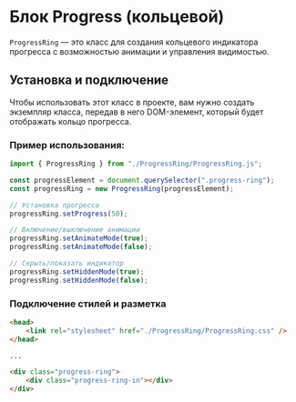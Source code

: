 # Блок Progress (кольцевой)

`ProgressRing` — это класс для создания кольцевого индикатора прогресса с возможностью анимации и управления видимостью.

## Установка и подключение

Чтобы использовать этот класс в проекте, вам нужно создать экземпляр класса, передав в него DOM-элемент, который будет отображать кольцо прогресса.

### Пример использования:

```javascript
import { ProgressRing } from "./ProgressRing/ProgressRing.js";

const progressElement = document.querySelector(".progress-ring");
const progressRing = new ProgressRing(progressElement);

// Установка прогресса
progressRing.setProgress(50);

// Включение/выключение анимации
progressRing.setAnimateMode(true);
progressRing.setAnimateMode(false);

// Скрыть/показать индикатор
progressRing.setHiddenMode(true);
progressRing.setHiddenMode(false);
```

### Подключение стилей и разметка

```html
<head>
    <link rel="stylesheet" href="./ProgressRing/ProgressRing.css" />
</head>

...

<div class="progress-ring">
    <div class="progress-ring-in"></div>
</div>
```
